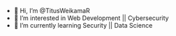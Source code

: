 - 👋 Hi, I’m @TitusWeikamaR
- 👀 I’m interested in Web Development || Cybersecurity
- 🌱 I’m currently learning Security || Data Science
<!---
- 💞️ I’m looking to collaborate on ...
- 📫 How to reach me ...
TitusWeikamaR/TitusWeikamaR is a ✨ special ✨ repository because its `README.md` (this file) appears on your GitHub profile.
You can click the Preview link to take a look at your changes.
--->

